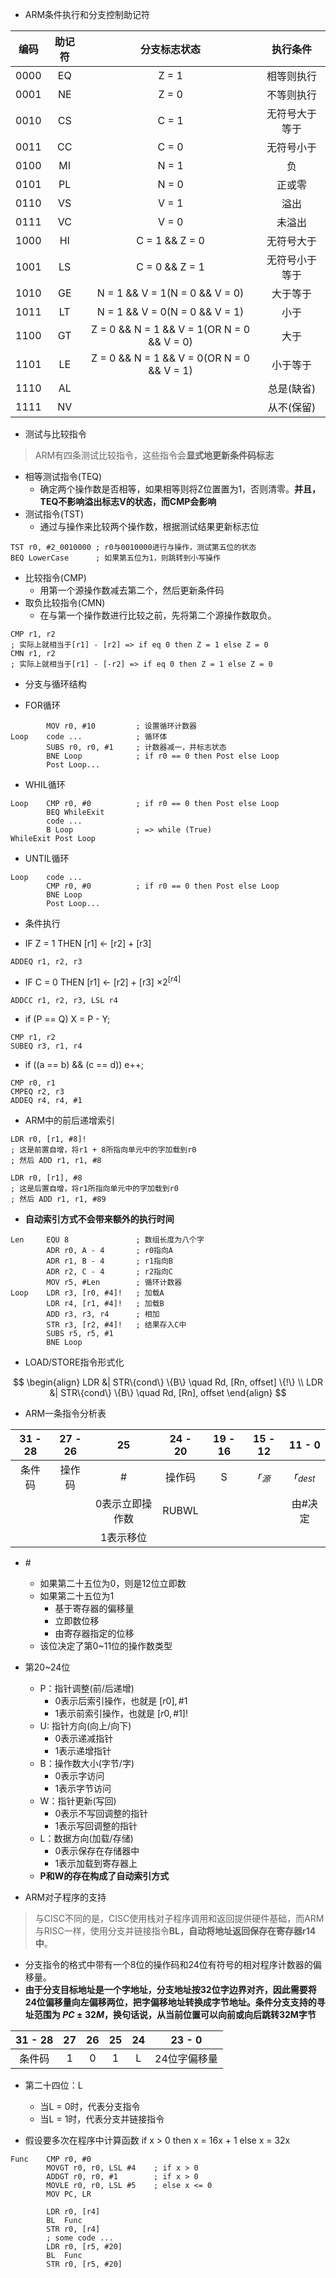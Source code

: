 - ARM条件执行和分支控制助记符

| 编码 | 助记符 | 分支标志状态 | 执行条件 |
| :---: | :---: | :---: | :---: |
| 0000 | EQ | Z = 1 | 相等则执行 |
| 0001 | NE | Z = 0 | 不等则执行 |
| 0010 | CS | C = 1 | 无符号大于等于 |
| 0011 | CC | C = 0 | 无符号小于 |
| 0100 | MI | N = 1 | 负 |
| 0101 | PL | N = 0 | 正或零 |
| 0110 | VS | V = 1 | 溢出 |
| 0111 | VC | V = 0 | 未溢出 | 
| 1000 | HI | C = 1 && Z = 0 | 无符号大于 |
| 1001 | LS | C = 0 && Z = 1 | 无符号小于等于 |
| 1010 | GE | N = 1 && V = 1(N = 0 && V = 0) | 大于等于 |
| 1011 | LT | N = 1 && V = 0(N = 0 && V = 1) | 小于 |
| 1100 | GT | Z = 0 && N = 1 && V = 1(OR N = 0 && V = 0) | 大于 |
| 1101 | LE | Z = 0 && N = 1 && V = 0(OR N = 0 && V = 1) | 小于等于 |
| 1110 | AL | | 总是(缺省) |
| 1111 | NV | | 从不(保留) |

- 测试与比较指令

> ARM有四条测试比较指令，这些指令会**显式地更新条件码标志**

- 相等测试指令(TEQ)
    - 确定两个操作数是否相等，如果相等则将Z位置置为1，否则清零。**并且，TEQ不影响溢出标志V的状态，而CMP会影响**
- 测试指令(TST)
    - 通过与操作来比较两个操作数，根据测试结果更新标志位

```arm
TST r0, #2_0010000 ; r0与0010000进行与操作，测试第五位的状态
BEQ LowerCase      ; 如果第五位为1，则跳转到小写操作
```

- 比较指令(CMP)
    - 用第一个源操作数减去第二个，然后更新条件码
- 取负比较指令(CMN)
    - 在与第一个操作数进行比较之前，先将第二个源操作数取负。

```arm
CMP r1, r2      
; 实际上就相当于[r1] - [r2] => if eq 0 then Z = 1 else Z = 0
CMN r1, r2      
; 实际上就相当于[r1] - [-r2] => if eq 0 then Z = 1 else Z = 0
```

- 分支与循环结构

- FOR循环

```arm
        MOV r0, #10         ; 设置循环计数器
Loop    code ...            ; 循环体
        SUBS r0, r0, #1     ; 计数器减一，并标志状态
        BNE Loop            ; if r0 == 0 then Post else Loop
        Post Loop...
```

- WHIL循环

```arm
Loop    CMP r0, #0          ; if r0 == 0 then Post else Loop
        BEQ WhileExit
        code ...
        B Loop              ; => while (True)
WhileExit Post Loop
```

- UNTIL循环

```arm
Loop    code ...
        CMP r0, #0          ; if r0 == 0 then Post else Loop
        BNE Loop
        Post Loop...
```

- 条件执行

- IF Z = 1 THEN \[r1\] <- \[r2\] + \[r3\]

```arm
ADDEQ r1, r2, r3
```

-  IF C = 0 THEN \[r1\] <- \[r2\] + \[r3\] $\times 2^{[r4]}$

```arm
ADDCC r1, r2, r3, LSL r4
```

- if (P == Q) X = P - Y;

```arm
CMP r1, r2          
SUBEQ r3, r1, r4
```

- if ((a == b) && (c == d)) e++;

```arm
CMP r0, r1
CMPEQ r2, r3
ADDEQ r4, r4, #1
```

- ARM中的前后递增索引

```arm
LDR r0, [r1, #8]!   
; 这是前置自增，将r1 + 8所指向单元中的字加载到r0 
; 然后 ADD r1, r1, #8

LDR r0, [r1], #8
; 这是后置自增，将r1所指向单元中的字加载到r0
; 然后 ADD r1, r1, #89
```

- **自动索引方式不会带来额外的执行时间**

```arm
Len     EQU 8               ; 数组长度为八个字
        ADR r0, A - 4       ; r0指向A
        ADR r1, B - 4       ; r1指向B
        ADR r2, C - 4       ; r2指向C
        MOV r5, #Len        ; 循环计数器
Loop    LDR r3, [r0, #4]!   ; 加载A
        LDR r4, [r1, #4]!   ; 加载B
        ADD r3, r3, r4      ; 相加
        STR r3, [r2, #4]!   ; 结果存入C中
        SUBS r5, r5, #1
        BNE Loop
```

- LOAD/STORE指令形式化

$$
\begin{align}
    LDR &| STR\{cond\} \{B\} \quad Rd, [Rn, offset] \{!\} \\
    LDR &| STR\{cond\} \{B\} \quad Rd, [Rn], offset
\end{align}
$$

- ARM一条指令分析表

| 31 - 28 | 27 - 26 | 25 | 24 - 20 | 19 - 16 | 15 - 12 | 11 - 0 |  
| :---: | :---: | :---: | :---: | :---: | :---: | :---: |  
| 条件码 | 操作码 | # | 操作码 | S | $r_{源}$ | $r_{dest}$ | 操作数2 |
| | | 0表示立即操作数 | RUBWL | | | 由#决定 |
| | | 1表示移位 | | | | | 

- \#
    - 如果第二十五位为0，则是12位立即数
    - 如果第二十五位为1
        - 基于寄存器的偏移量
        - 立即数位移
        - 由寄存器指定的位移
    - 该位决定了第0~11位的操作数类型
- 第20~24位
    - P：指针调整(前/后递增)
        - 0表示后索引操作，也就是 $[r0], \#1$
        - 1表示前索引操作，也就是 $[r0, \#1]!$
    - U: 指针方向(向上/向下)
        - 0表示递减指针
        - 1表示递增指针
    - B：操作数大小(字节/字)
        - 0表示字访问
        - 1表示字节访问
    - W：指针更新(写回)
        - 0表示不写回调整的指针
        - 1表示写回调整的指针
    - L：数据方向(加载/存储)
        - 0表示保存在存储器中
        - 1表示加载到寄存器上
    - **P和W的存在构成了自动索引方式**

- ARM对子程序的支持

> 与CISC不同的是，CISC使用栈对子程序调用和返回提供硬件基础，而ARM与RISC一样，使用分支并链接指令**BL，自动将地址返回保存在寄存器r14中**。

- 分支指令的格式中带有一个8位的操作码和24位有符号的相对程序计数器的偏移量。
- **由于分支目标地址是一个字地址，分支地址按32位字边界对齐，因此需要将24位偏移量向左偏移两位，把字偏移地址转换成字节地址。条件分支支持的寻址范围为 $PC \pm 32M$，换句话说，从当前位置可以向前或向后跳转32M字节**

| 31 - 28 | 27 | 26 | 25 | 24 | 23 - 0 |  
| :---: | :---: | :---: | :---: | :---: | :---: |  
| 条件码 | 1 | 0 | 1 | L | 24位字偏移量 |

- 第二十四位：L
    - 当L = 0时，代表分支指令
    - 当L = 1时，代表分支并链接指令

- 假设要多次在程序中计算函数 if x > 0 then x = 16x + 1 else x  = 32x

```arm
Func    CMP r0, #0
        MOVGT r0, r0, LSL #4    ; if x > 0
        ADDGT r0, r0, #1        ; if x > 0
        MOVLE r0, r0, LSL #5    ; else x <= 0
        MOV PC, LR

        LDR r0, [r4]
        BL  Func
        STR r0, [r4]
        ; some code ...
        LDR r0, [r5, #20]
        BL  Func
        STR r0, [r5, #20]
```